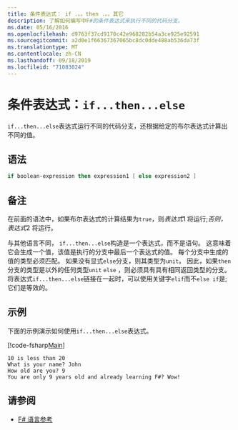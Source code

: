 ```yaml
---
title: 条件表达式： if .。。then .。。其它
description: 了解如何编写中F#的条件表达式来执行不同的代码分支。
ms.date: 05/16/2016
ms.openlocfilehash: d9763f37cd9170c42e968282b54a3ce925e92591
ms.sourcegitcommit: a2d0e1f66367367065bc8dc0dde488ab536da73f
ms.translationtype: MT
ms.contentlocale: zh-CN
ms.lasthandoff: 09/18/2019
ms.locfileid: "71083024"
---
```

# <a name="conditional-expressions-ifthenelse"></a>条件表达式：`if...then...else`

`if...then...else`表达式运行不同的代码分支，还根据给定的布尔表达式计算出不同的值。

## <a name="syntax"></a>语法

```fsharp
if boolean-expression then expression1 [ else expression2 ]
```

## <a name="remarks"></a>备注

在前面的语法中，如果布尔表达式的计算结果为`true`，则*表达式*1 将运行;*否则，表达式*2 将运行。

与其他语言不同， `if...then...else`构造是一个表达式，而不是语句。 这意味着它会生成一个值，该值是执行的分支中最后一个表达式的值。 每个分支中生成的值的类型必须匹配。 如果没有显式`else`分支，则其类型为`unit`。 因此，如果`then`分支的类型是以外的任何类型`unit` `else` ，则必须具有具有相同返回类型的分支。 将表达式`if...then...else`链接在一起时，可以使用关键字`elif`而不`else if`是; 它们是等效的。

## <a name="example"></a>示例

下面的示例演示如何使用`if...then...else`表达式。

[!code-fsharp[Main](~/samples/snippets/fsharp/lang-ref-2/snippet4501.fs)]

```console
10 is less than 20
What is your name? John
How old are you? 9
You are only 9 years old and already learning F#? Wow!
```

## <a name="see-also"></a>请参阅

- [F# 语言参考](index.md)
